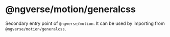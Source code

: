 # @ngverse/motion/generalcss

Secondary entry point of `@ngverse/motion`. It can be used by importing from `@ngverse/motion/generalcss`.
